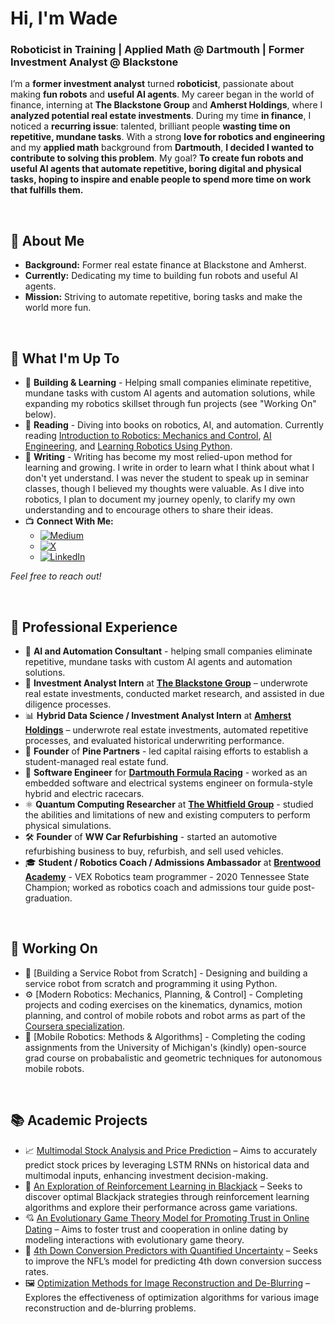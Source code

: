 # Hi, I'm Wade
### Roboticist in Training | Applied Math @ Dartmouth | Former Investment Analyst @ Blackstone 

I’m a **former investment analyst** turned **roboticist**, passionate about making **fun robots** and **useful AI agents**. My career began in the world of finance, interning at **The Blackstone Group** and **Amherst Holdings**, where I **analyzed potential real estate investments**. During my time **in finance**, I noticed a **recurring issue**: talented, brilliant people **wasting time on repetitive, mundane tasks**. With a strong **love for robotics and engineering** and my **applied math** background from **Dartmouth**, **I decided I wanted to contribute to solving this problem**. My goal? 
**To create fun robots and useful AI agents that automate repetitive, boring digital and physical tasks, hoping to inspire and enable people to spend more time on work that fulfills them.**

<br>

## 🚀 About Me
- **Background:** Former real estate finance at Blackstone and Amherst.
- **Currently:** Dedicating my time to building fun robots and useful AI agents.
- **Mission:** Striving to automate repetitive, boring tasks and make the world more fun.

<br>

## 🌟 What I'm Up To

- 🌱 **Building & Learning** - Helping small companies eliminate repetitive, mundane tasks with custom AI agents and automation solutions, while expanding my robotics skillset through fun projects (see "Working On" below).
- 📖 **Reading** -  Diving into books on robotics, AI, and automation. Currently reading [Introduction to Robotics: Mechanics and Control](https://hades.mech.northwestern.edu/index.php/Modern_Robotics#Online_Courses), [AI Engineering](https://learning.oreilly.com/library/view/ai-engineering/9781098166298/), and [Learning Robotics Using Python](https://learning.oreilly.com/library/view/learning-robotics-using/9781783287536/).
- 📝 **Writing** - Writing has become my most relied-upon method for learning and growing. I write in order to learn what I think about what I don't yet understand. I was never the student to speak up in seminar classes, though I believed my thoughts were valuable. As I dive into robotics, I plan to document my journey openly, to clarify my own understanding and to encourage others to share their ideas.
- 📺 **Connect With Me:**
  - [![Medium](https://img.shields.io/static/v1?style=for-the-badge&message=Medium&color=12100E&logo=Medium&logoColor=FFFFFF&label=)](https://medium.com/@wadewilliams6)
  - [![X](https://img.shields.io/static/v1?style=for-the-badge&message=Twitter&color=1DA1F2&logo=Twitter&logoColor=FFFFFF&label=)](https://x.com/wade_williams1)
  - [![LinkedIn](https://img.shields.io/static/v1?style=for-the-badge&message=LinkedIn&color=0077B5&logo=LinkedIn&logoColor=FFFFFF&label=)](https://www.linkedin.com/in/wade-g-williams)

*Feel free to reach out!*

<br>

## 💼 Professional Experience
- 🤖 **AI and Automation Consultant** - helping small companies eliminate repetitive, mundane tasks with custom AI agents and automation solutions.
- 💼 **Investment Analyst Intern** at **[The Blackstone Group](https://www.blackstone.com/)** – underwrote real estate investments, conducted market research, and assisted in due diligence processes.
- 📊 **Hybrid Data Science / Investment Analyst Intern** at **[Amherst Holdings](https://www.amherst.com/)** – underwrote real estate investments, automated repetitive processes, and evaluated historical underwriting performance.
- 🏢 **Founder** of **Pine Partners** - led capital raising efforts to establish a student-managed real estate fund.
- 🚗 **Software Engineer** for **[Dartmouth Formula Racing](https://sites.dartmouth.edu/dfr/)** - worked as an embedded software and electrical systems engineer on formula-style hybrid and electric racecars.
- ⚛️ **Quantum Computing Researcher** at **[The Whitfield Group](https://jdwhitfield.com/)** - studied the abilities and limitations of new and existing computers to perform physical simulations.
- 🛠️ **Founder** of **WW Car Refurbishing** - started an automotive refurbishing business to buy, refurbish, and sell used vehicles.
- 🎓 **Student / Robotics Coach / Admissions Ambassador** at **[Brentwood Academy](https://www.ironeagles9364.com/)** - VEX Robotics team programmer - 2020 Tennessee State Champion; worked as robotics coach and admissions tour guide post-graduation.

<br>

## 🚀 Working On
- 🤖 [Building a Service Robot from Scratch] - Designing and building a service robot from scratch and programming it using Python. 
- ⚙️ [Modern Robotics: Mechanics, Planning, & Control] - Completing projects and coding exercises on the kinematics, dynamics, motion planning, and control of mobile robots and robot arms as part of the [Coursera specialization](https://www.coursera.org/specializations/modernrobotics).
- 🚗 [Mobile Robotics: Methods & Algorithms] - Completing the coding assignments from the University of Michigan's (kindly) open-source grad course on probabalistic and geometric techniques for autonomous mobile robots.

<br>
  
## 📚 Academic Projects
- 📈 [Multimodal Stock Analysis and Price Prediction](https://github.com/wadewilliamsw1234/stock-price-prediction-using-LSTM-RNN) – Aims to accurately predict stock prices by leveraging LSTM RNNs on historical data and multimodal inputs, enhancing investment decision-making.
- 🎲 [An Exploration of Reinforcement Learning in Blackjack](https://github.com/wadewilliamsw1234/reinforcement-learning-blackjack) – Seeks to discover optimal Blackjack strategies through reinforcement learning algorithms and explore their performance across game variations.
- 💘 [An Evolutionary Game Theory Model for Promoting Trust in Online Dating](https://github.com/wadewilliamsw1234/Game-of-Hearts) – Aims to foster trust and cooperation in online dating by modeling interactions with evolutionary game theory.
- 🏈 [4th Down Conversion Predictors with Quantified Uncertainty](https://github.com/wadewilliamsw1234/fourth-down-conversion-predictors-with-quantified-uncertainty) – Seeks to improve the NFL’s model for predicting 4th down conversion success rates.
- 🖼️ [Optimization Methods for Image Reconstruction and De-Blurring](https://github.com/wadewilliamsw1234/optimization-for-image-reconstruction-deblurring) – Explores the effectiveness of optimization algorithms for various image reconstruction and de-blurring problems.
